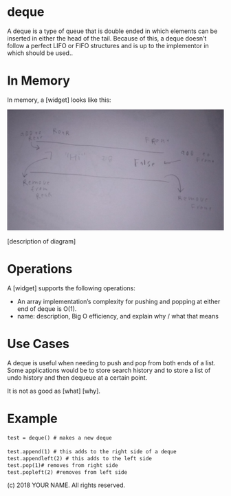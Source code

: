 # deque

A deque is a type of queue that is double ended in which elements can be inserted in either the head of the tail. Because of this, a deque doesn’t follow a perfect LIFO or FIFO structures and is up to the implementor in which should be used..

# In Memory

In memory, a \[widget\] looks like this:

![](pics/deque.png)

\[description of diagram\]

# Operations

A \[widget\] supports the following operations:

* An array implementation’s complexity for pushing and popping at either end of deque is O(1). 
* name: description, Big O efficiency, and explain why / what that means

# Use Cases

A deque is useful when needing to push and pop from both ends of a list. Some applications would be to store search history and to store a list of undo history and then dequeue at a certain point. 

It is not as good as \[what] \[why\].

# Example

```
test = deque() # makes a new deque

test.append(1) # this adds to the right side of a deque
test.appendleft(2) # this adds to the left side
test.pop(1)# removes from right side
test.popleft(2) #removes from left side

```

(c) 2018 YOUR NAME. All rights reserved.

